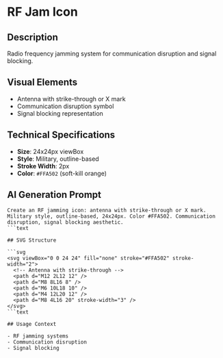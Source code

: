 # RF Jam Icon

## Description

Radio frequency jamming system for communication disruption and signal blocking.

## Visual Elements

- Antenna with strike-through or X mark
- Communication disruption symbol
- Signal blocking representation

## Technical Specifications

- **Size**: 24x24px viewBox
- **Style**: Military, outline-based
- **Stroke Width**: 2px
- **Color**: `#FFA502` (soft-kill orange)

## AI Generation Prompt

```text
Create an RF jamming icon: antenna with strike-through or X mark. Military style, outline-based, 24x24px. Color #FFA502. Communication disruption, signal blocking aesthetic.
```text

## SVG Structure

```svg
<svg viewBox="0 0 24 24" fill="none" stroke="#FFA502" stroke-width="2">
  <!-- Antenna with strike-through -->
  <path d="M12 2L12 12" />
  <path d="M8 8L16 8" />
  <path d="M6 10L18 10" />
  <path d="M4 12L20 12" />
  <path d="M8 4L16 20" stroke-width="3" />
</svg>
```text

## Usage Context

- RF jamming systems
- Communication disruption
- Signal blocking
